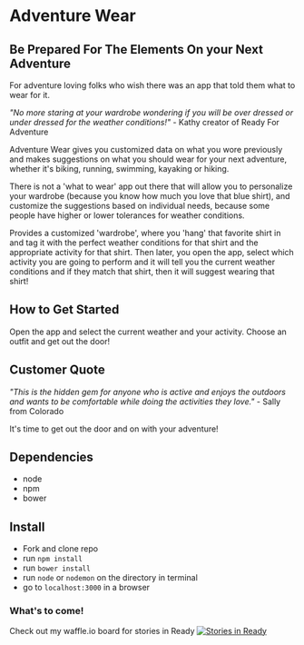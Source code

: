 # Adventure Wear

## Be Prepared For The Elements On your Next Adventure ##
<!--Name the product in a way the reader (i.e. your target customers) will understand.-->
For adventure loving folks who wish there was an app that told them what to wear for it.

_"No more staring at your wardrobe wondering if you will be over dressed or under dressed for the weather conditions!"_  - Kathy creator of Ready For Adventure 
<!-- A quote from a spokesperson in your company.-->

<!--## Summary ##-->
Adventure Wear gives you customized data on what you wore previously and makes suggestions on what you should wear for your next adventure, whether it's biking, running, swimming, kayaking or hiking.

<!--## Problem > Describe the problem your product solves. ##-->
There is not a 'what to wear' app out there that will allow you to personalize your wardrobe (because you know how much you love that blue shirt), and customize the suggestions based on individual needs, because some people have higher or lower tolerances for weather conditions.

<!--## Solution  > Describe how your product elegantly solves the problem. ##-->
Provides a customized 'wardrobe', where you 'hang' that favorite shirt in and tag it with the perfect weather conditions for that shirt and the appropriate activity for that shirt. Then later, you open the app, select which activity you are going to perform and it will tell you the current weather conditions and if they match that shirt, then it will suggest wearing that shirt!

## How to Get Started ##
Open the app and select the current weather and your activity. Choose an outfit and get out the door!
<!-- Describe how easy it is to get started.-->

## Customer Quote ##
_"This is the hidden gem for anyone who is active and enjoys the outdoors and wants to be comfortable while doing the activities they love."_ - Sally from Colorado
<!-- Provide a quote from a hypothetical customer that describes how they experienced the benefit.-->


<!--## Closing and Call to Action ##-->
It's time to get out the door and on with your adventure!




## Dependencies
- node
- npm
- bower

## Install
- Fork and clone repo
- run `npm install`
- run `bower install`
- run `node` or `nodemon` on the directory in terminal
- go to `localhost:3000` in a browser

### What's to come!
Check out my waffle.io board for stories in Ready [![Stories in Ready](https://badge.waffle.io/kathy-ems/adventure_wear.svg?label=ready&title=Ready)](http://waffle.io/kathy-ems/adventure_wear)



